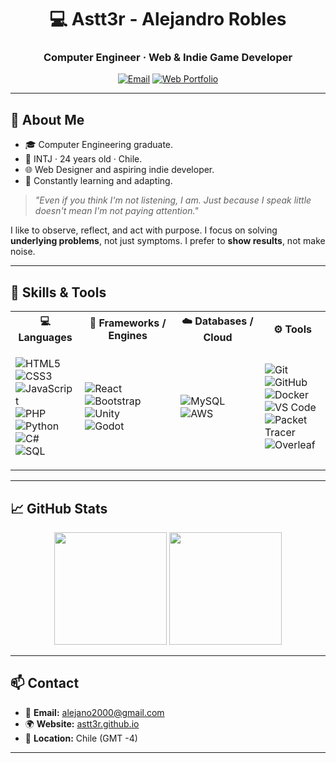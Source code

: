 <h1 align="center">💻 Astt3r - Alejandro Robles</h1>
<h3 align="center">Computer Engineer · Web & Indie Game Developer</h3>

<p align="center">
  <a href="mailto:alejano2000@gmail.com"><img src="https://img.shields.io/badge/email-alejano2000@gmail.com-blue?style=flat&logo=gmail" alt="Email"></a>
  <a href="https://astt3r.github.io"><img src="https://img.shields.io/badge/Portfolio-Web-%23E34F26?style=flat&logo=githubpages&logoColor=white" alt="Web Portfolio"></a>
</p>

---

## 🙋 About Me

- 🎓 Computer Engineering graduate.
- 🧠 INTJ · 24 years old · Chile.
- 🌐 Web Designer and aspiring indie developer.
- 🔧 Constantly learning and adapting.

> _"Even if you think I'm not listening, I am. Just because I speak little doesn't mean I'm not paying attention."_

I like to observe, reflect, and act with purpose. I focus on solving **underlying problems**, not just symptoms. I prefer to **show results**, not make noise.

---

## 🧠 Skills & Tools

<table>
  <tr>
    <th>💻 Languages</th>
    <th>🧪 Frameworks / Engines</th>
    <th>☁️ Databases / Cloud</th>
    <th>⚙️ Tools</th>
  </tr>
  <tr>
    <td>

![HTML5](https://img.shields.io/badge/HTML5-E34F26?style=flat&logo=html5&logoColor=white)  
![CSS3](https://img.shields.io/badge/CSS3-1572B6?style=flat&logo=css3&logoColor=white)  
![JavaScript](https://img.shields.io/badge/JavaScript-F7DF1E?style=flat&logo=javascript&logoColor=black)  
![PHP](https://img.shields.io/badge/PHP-777BB4?style=flat&logo=php&logoColor=white)  
![Python](https://img.shields.io/badge/Python-3776AB?style=flat&logo=python&logoColor=white)  
![C#](https://img.shields.io/badge/C%23-239120?style=flat&logo=c-sharp&logoColor=white)  
![SQL](https://img.shields.io/badge/SQL-4479A1?style=flat&logo=mysql&logoColor=white)

</td>
<td>

![React](https://img.shields.io/badge/React-61DAFB?style=flat&logo=react&logoColor=black)  
![Bootstrap](https://img.shields.io/badge/Bootstrap-7952B3?style=flat&logo=bootstrap&logoColor=white)  
![Unity](https://img.shields.io/badge/Unity-000000?style=flat&logo=unity&logoColor=white)  
![Godot](https://img.shields.io/badge/Godot-478CBF?style=flat&logo=godot-engine&logoColor=white)

</td>
<td>

![MySQL](https://img.shields.io/badge/MySQL-4479A1?style=flat&logo=mysql&logoColor=white)  
![AWS](https://img.shields.io/badge/AWS-232F3E?style=flat&logo=amazonaws&logoColor=white)

</td>
<td>

![Git](https://img.shields.io/badge/Git-F05032?style=flat&logo=git&logoColor=white)  
![GitHub](https://img.shields.io/badge/GitHub-181717?style=flat&logo=github&logoColor=white)  
![Docker](https://img.shields.io/badge/Docker-2496ED?style=flat&logo=docker&logoColor=white)  
![VS Code](https://img.shields.io/badge/VS%20Code-007ACC?style=flat&logo=visualstudiocode&logoColor=white)  
![Packet Tracer](https://img.shields.io/badge/Cisco%20PT-1BA0D7?style=flat&logo=cisco&logoColor=white)  
![Overleaf](https://img.shields.io/badge/LaTeX-47A141?style=flat&logo=latex&logoColor=white)

</td>
  </tr>
</table>

---

## 📈 GitHub Stats

<p align="center">
  <img src="https://github-readme-stats.vercel.app/api?username=Astt3r&show_icons=true&theme=dark&count_private=true" height="180">
  <img src="https://github-readme-stats.vercel.app/api/top-langs/?username=Astt3r&layout=compact&theme=dark" height="180">
</p>

---

## 📫 Contact

- 📧 **Email:** [alejano2000@gmail.com](mailto:alejano2000@gmail.com)  
- 🌍 **Website:** [astt3r.github.io](https://astt3r.github.io)  
- 📌 **Location:** Chile (GMT -4)

---

